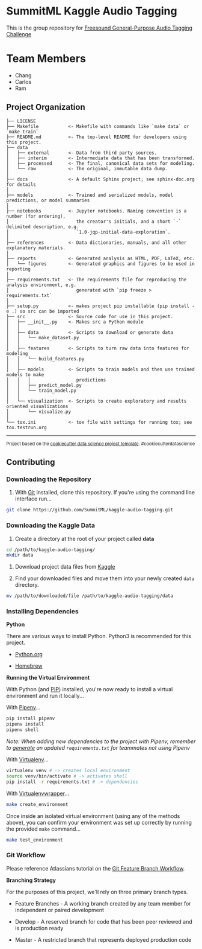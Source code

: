 SummitML Kaggle Audio Tagging
==============================

This is the group repository for [Freesound General-Purpose Audio Tagging Challenge](https://www.kaggle.com/c/freesound-audio-tagging)

# Team Members
- Chang
- Carlos
- Ram

Project Organization
------------

    ├── LICENSE
    ├── Makefile           <- Makefile with commands like `make data` or `make train`
    ├── README.md          <- The top-level README for developers using this project.
    ├── data
    │   ├── external       <- Data from third party sources.
    │   ├── interim        <- Intermediate data that has been transformed.
    │   ├── processed      <- The final, canonical data sets for modeling.
    │   └── raw            <- The original, immutable data dump.
    │
    ├── docs               <- A default Sphinx project; see sphinx-doc.org for details
    │
    ├── models             <- Trained and serialized models, model predictions, or model summaries
    │
    ├── notebooks          <- Jupyter notebooks. Naming convention is a number (for ordering),
    │                         the creator's initials, and a short `-` delimited description, e.g.
    │                         `1.0-jqp-initial-data-exploration`.
    │
    ├── references         <- Data dictionaries, manuals, and all other explanatory materials.
    │
    ├── reports            <- Generated analysis as HTML, PDF, LaTeX, etc.
    │   └── figures        <- Generated graphics and figures to be used in reporting
    │
    ├── requirements.txt   <- The requirements file for reproducing the analysis environment, e.g.
    │                         generated with `pip freeze > requirements.txt`
    │
    ├── setup.py           <- makes project pip installable (pip install -e .) so src can be imported
    ├── src                <- Source code for use in this project.
    │   ├── __init__.py    <- Makes src a Python module
    │   │
    │   ├── data           <- Scripts to download or generate data
    │   │   └── make_dataset.py
    │   │
    │   ├── features       <- Scripts to turn raw data into features for modeling
    │   │   └── build_features.py
    │   │
    │   ├── models         <- Scripts to train models and then use trained models to make
    │   │   │                 predictions
    │   │   ├── predict_model.py
    │   │   └── train_model.py
    │   │
    │   └── visualization  <- Scripts to create exploratory and results oriented visualizations
    │       └── visualize.py
    │
    └── tox.ini            <- tox file with settings for running tox; see tox.testrun.org


--------

<p><small>Project based on the <a target="_blank" href="https://drivendata.github.io/cookiecutter-data-science/">cookiecutter data science project template</a>. #cookiecutterdatascience</small></p>


## Contributing

### Downloading the Repository

1. With [Git](https://git-scm.com/downloads) installed, clone this repository. If you're using the command line interface run...

  ```bash
  git clone https://github.com/SummitML/kaggle-audio-tagging.git
  ```

### Downloading the Kaggle Data

1. Create a directory at the root of your project called **data**

  ```bash
  cd /path/to/kaggle-audio-tagging/
  mkdir data
  ```

1. Download project data files from [Kaggle](https://www.kaggle.com/c/freesound-audio-tagging/data)

1. Find your downloaded files and move them into your newly created `data` directory.

  ```bash
  mv /path/to/downloaded/file /path/to/kaggle-audio-tagging/data
  ```

### Installing Dependencies

**Python**

There are various ways to install Python. Python3 is recommended for this project.

- [Python.org](https://www.python.org/downloads/)

- [Homebrew](https://docs.brew.sh/Homebrew-and-Python)

**Running the Virtual Environment**

With Python (and [PIP](https://pypi.org/)) installed, you're now ready to install a virtual environment and run it locally...

With [Pipenv](https://docs.pipenv.org/
)...

```bash
pip install pipenv
pipenv install
pipenv shell
```

*Note: When adding new dependencies to the project with Pipenv, remember to [generate](https://docs.pipenv.org/advanced/#generating-a-requirements-txt) an updated `requirements.txt` for teammates not using Pipenv*

With [Virtualenv](https://virtualenv.pypa.io/en/stable/)...
```bash
virtualenv venv # -> creates local environment
source venv/bin/activate # -> activates shell
pip install -r requirements.txt # -> dependencies
```

With [Virtualenvwrapper](https://virtualenvwrapper.readthedocs.io/en/latest/)...

```bash
make create_environment
```

Once inside an isolated virtual environment (using any of the methods above), you can confirm your environment was set up correctly by running the provided `make` command...

```bash
make test_environment
```

### Git Workflow

Please reference Atlassians tutorial on the [Git Feature Branch Workflow](https://www.atlassian.com/git/tutorials/comparing-workflows/feature-branch-workflow).

**Branching Strategy**

For the purposes of this project, we'll rely on three primary branch types.

- Feature Branches - A working branch created by any team member for independent or paired development

- Develop - A reserved branch for code that has been peer reviewed and is production ready

- Master - A restricted branch that represents deployed production code
